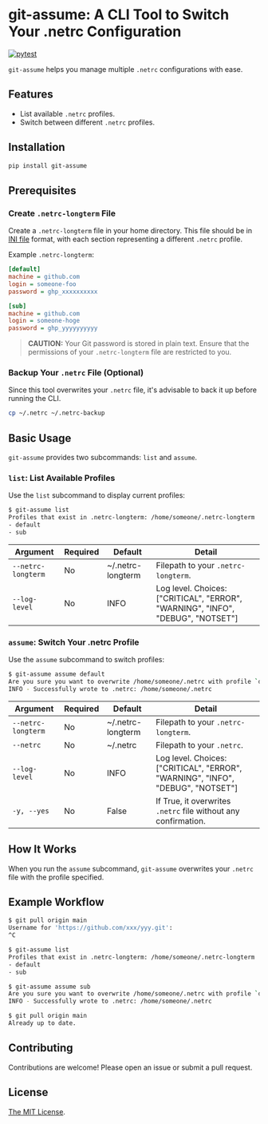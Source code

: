 # git-assume: A CLI Tool to Switch Your .netrc Configuration

[![pytest](https://github.com/joe-yama/git-assume/actions/workflows/pytest.yml/badge.svg)](https://github.com/joe-yama/git-assume/actions/workflows/pytest.yml)

`git-assume` helps you manage multiple `.netrc` configurations with ease.

## Features

- List available `.netrc` profiles.
- Switch between different `.netrc` profiles.

## Installation

```sh
pip install git-assume
```

## Prerequisites

### Create `.netrc-longterm` File

Create a `.netrc-longterm` file in your home directory. This file should be in [INI file](https://w.wiki/BL3e) format, with each section representing a different `.netrc` profile.

Example `.netrc-longterm`:

```ini
[default]
machine = github.com
login = someone-foo
password = ghp_xxxxxxxxxx

[sub]
machine = github.com
login = someone-hoge
password = ghp_yyyyyyyyyy
```

> **CAUTION:** Your Git password is stored in plain text. Ensure that the permissions of your `.netrc-longterm` file are restricted to you.

### Backup Your `.netrc` File (Optional)

Since this tool overwrites your `.netrc` file, it's advisable to back it up before running the CLI.

```sh
cp ~/.netrc ~/.netrc-backup
```

## Basic Usage

`git-assume` provides two subcommands: `list` and `assume`.

### `list`: List Available Profiles

Use the `list` subcommand to display current profiles:

```sh
$ git-assume list
Profiles that exist in .netrc-longterm: /home/someone/.netrc-longterm
- default
- sub
```

| Argument           | Required | Default           | Detail                                                                          |
| ------------------ | -------- | ----------------- | ------------------------------------------------------------------------------- |
| `--netrc-longterm` | No       | ~/.netrc-longterm | Filepath to your `.netrc-longterm`.                                             |
| `--log-level`      | No       | INFO              | Log level. Choices: ["CRITICAL", "ERROR", "WARNING", "INFO", "DEBUG", "NOTSET"] |

### `assume`: Switch Your .netrc Profile

Use the `assume` subcommand to switch profiles:

```sh
$ git-assume assume default
Are you sure you want to overwrite /home/someone/.netrc with profile `default`? [Y/n] Y
INFO - Successfully wrote to .netrc: /home/someone/.netrc
```

| Argument           | Required | Default           | Detail                                                                             |
| ------------------ | -------- | ----------------- | ---------------------------------------------------------------------------------- |
| `--netrc-longterm` | No       | ~/.netrc-longterm | Filepath to your `.netrc-longterm`.                                                |
| `--netrc`          | No       | ~/.netrc          | Filepath to your `.netrc`.                                                         |
| `--log-level`      | No       | INFO              | Log level. Choices: ["CRITICAL", "ERROR", "WARNING", "INFO", "DEBUG", "NOTSET"]    |
| `-y, --yes`        | No       | False             | If True, it overwrites `.netrc` file without any confirmation.                     |

## How It Works

When you run the `assume` subcommand, `git-assume` overwrites your `.netrc` file with the profile specified.

## Example Workflow

```sh
$ git pull origin main
Username for 'https://github.com/xxx/yyy.git':
^C

$ git-assume list
Profiles that exist in .netrc-longterm: /home/someone/.netrc-longterm
- default
- sub

$ git-assume assume sub
Are you sure you want to overwrite /home/someone/.netrc with profile `default`? [Y/n] Y
INFO - Successfully wrote to .netrc: /home/someone/.netrc

$ git pull origin main
Already up to date.
```

## Contributing

Contributions are welcome! Please open an issue or submit a pull request.

## License

[The MIT License](./LICENSE.txt).
